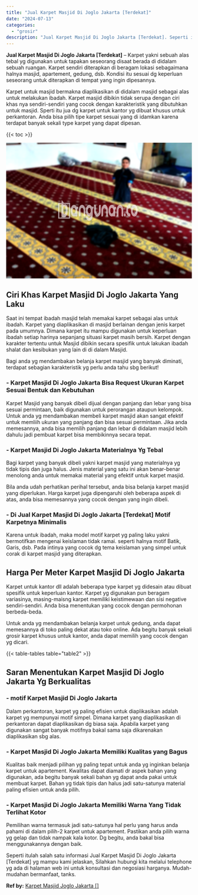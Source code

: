 ```yaml
---
title: "Jual Karpet Masjid Di Joglo Jakarta [Terdekat]"
date: "2024-07-13"
categories: 
  - "grosir"
description: "Jual Karpet Masjid Di Joglo Jakarta [Terdekat]. Seperti itulah salah satu informasi Jual Karpet Masjid Di Joglo Jakarta [Terdekat] yg mampu kami jelaskan,..."
---
```


**Jual Karpet Masjid Di Joglo Jakarta \[Terdekat\]** – Karpet yakni sebuah alas tebal yg digunakan untuk tapakan seseorang disaat berada di didalam sebuah ruangan. Karpet sendiri diterapkan di beragam lokasi sebagaimana halnya masjid, apartement, gedung, dsb. Kondisi itu sesuai dg keperluan seseorang untuk diterapkan di tempat yang ingin dipesannya.

Karpet untuk masjid bermakna diaplikasikan di didalam masjid sebagai alas untuk melakukan ibadah. Karpet masjid dibikin tidak serupa dengan ciri khas nya sendiri-sendiri yang cocok dengan karakteristik yang dibutuhkan untuk masjid. Sperti itu jua dg karpet untuk kantor yg dibuat khusus untuk perkantoran. Anda bisa pilih tipe karpet sesuai yang di idamkan karena terdapat banyak sekali type karpet yang dapat dipesan.

{{< toc >}}

![Jual Karpet Masjid Di Joglo Jakarta [Terdekat]](/images/grosir-karpet-murah-34.png)

## Ciri Khas Karpet Masjid Di Joglo Jakarta Yang Laku

Saat ini tempat ibadah masjid telah memakai karpet sebagai alas untuk ibadah. Karpet yang diaplikasikan di masjid berlainan dengan jenis karpet pada umumnya. Dimana karpet itu mampu digunakan untuk keperluan ibadah setiap harinya sepanjang situasi karpet masih bersih. Karpet dengan karakter tertentu untuk Masjid dibikin secara spesifik untuk lakukan ibadah shalat dan kesibukan yang lain di di dalam Masjid.

Bagi anda yg mendambakan belanja karpet masjid yang banyak diminati, terdapat sebagian karakteristik yg perlu anda tahu sbg berikut!

### \- Karpet Masjid Di Joglo Jakarta Bisa Request Ukuran Karpet Sesuai Bentuk dan Kebutuhan

Karpet Masjid yang banyak dibeli dijual dengan panjang dan lebar yang bisa sesuai permintaan, baik digunakan untuk perorangan ataupun kelompok. Untuk anda yg mendambakan membeli karpet masjid akan sangat efektif untuk memliih ukuran yang panjang dan bisa sesuai permintaan. Jika anda memesannya, anda bisa memilih panjang dan lebar di didalam masjid lebih dahulu jadi pembuat karpet bisa membikinnya secara tepat.

### \- Karpet Masjid Di Joglo Jakarta Materialnya Yg Tebal

Bagi karpet yang banyak dibeli yakni karpet masjid yang materialnya yg tidak tipis dan juga halus. Jenis material yang satu ini akan benar-benar menolong anda untuk memakai material yang efektif untuk karpet masjid.

Bila anda udah perhatikan perihal tersebut, anda bisa belanja karpet masjid yang diperlukan. Harga karpet juga dipengaruhi oleh beberapa aspek di atas, anda bisa memesannya yang cocok dengan yang ingin dibeli.

### \- Di Jual Karpet Masjid Di Joglo Jakarta \[Terdekat\] Motif Karpetnya Minimalis

Karena untuk ibadah, maka model motif karpet yg paling laku yakni bermotifkan mengenai keislaman tidak ramai. seperti halnya motif Batik, Garis, dsb. Pada intinya yang cocok dg tema keislaman yang simpel untuk corak di karpet masjid yang diterapkan.

## Harga Per Meter Karpet Masjid Di Joglo Jakarta

Karpet untuk kantor dll adalah beberapa type karpet yg didesain atau dibuat spesifik untuk keperluan kantor. Karpet yg digunakan pun beragam variasinya, masing-maisng karpet memiliki keistimewaan dan sisi negative sendiri-sendiri. Anda bisa menentukan yang cocok dengan permohonan berbeda-beda.

Untuk anda yg mendambakan belanja karpet untuk gedung, anda dapat memesannya di toko paling dekat atau toko online. Ada begitu banyak sekali grosir karpet khusus untuk kantor, anda dapat memilih yang cocok dengan yg dicari.

{{< table-tables table="table2" >}}

## Saran Menentukan Karpet Masjid Di Joglo Jakarta Yg Berkualitas

### \- motif Karpet Masjid Di Joglo Jakarta

Dalam perkantoran, karpet yg paling efisien untuk diaplikasikan adalah karpet yg mempunyai motif simpel. Dimana karpet yang diaplikasikan di perkantoran dapat diaplikasikan dg biasa saja. Apabila karpet yang digunakan sangat banyak motifnya bakal sama saja dikarenakan diaplikasikan sbg alas.

### \- Karpet Masjid Di Joglo Jakarta Memiliki Kualitas yang Bagus

Kualitas baik menjadi pilihan yg paling tepat untuk anda yg inginkan belanja karpet untuk apartement. Kwalitas dapat diamati dr aspek bahan yang digunakan, ada begitu banyak sekali bahan yg dapat anda pakai untuk membuat karpet. Bahan yg tidak tipis dan halus jadi satu-satunya material paling efisien untuk anda pilih.

### \- Karpet Masjid Di Joglo Jakarta Memiliki Warna Yang Tidak Terlihat Kotor

Pemilihan warna termasuk jadi satu-satunya hal perlu yang harus anda pahami di dalam pilih-2 karpet untuk apartement. Pastikan anda pilih warna yg gelap dan tidak nampak kala kotor. Dg begitu, anda bakal bisa menggunakannya dengan baik.

Seperti itulah salah satu informasi Jual Karpet Masjid Di Joglo Jakarta \[Terdekat\] yg mampu kami jelaskan, Silahkan hubungi kita melalui telephone yg ada di halaman web ini untuk konsultasi dan negosiasi harganya. Mudah-mudahan bermanfaat, tanks.

**Ref by:**  [Karpet Masjid Joglo Jakarta []](https://id.wikipedia.org/wiki/Karpet)
